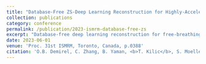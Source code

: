 ```yaml
---
title: "Database-Free ZS-Deep Learning Reconstruction for Highly-Accelerated Free-Breathing Perfusion CMR"
collection: publications
category: conference
permalink: /publication/2023-ismrm-database-free-zs
excerpt: "Database-free deep learning reconstruction for free-breathing perfusion CMR."
date: 2023-06-01
venue: 'Proc. 31st ISMRM, Toronto, Canada, p.0388'
citation: 'O.B. Demirel, C. Zhang, B. Yaman, <b>T. Kilic</b>, S. Moeller, C. Shenoy, S. Weingärtner, T. Leiner, M. Akçakaya. "Database-Free ZS-Deep Learning Reconstruction for Highly-Accelerated Free-Breathing Perfusion CMR." <i>Proc. 31st ISMRM</i>, Toronto, p.0388, June 2023.'
---
```


